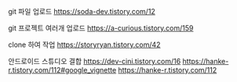 git 파일 업로드 https://soda-dev.tistory.com/12

git 프로젝트 여러개 업로드 https://a-curious.tistory.com/159

clone 하여 작업 https://storyryan.tistory.com/42

안드로이드 스튜디오 결합 https://dev-cini.tistory.com/16
https://hanke-r.tistory.com/112#google_vignette
https://hanke-r.tistory.com/112
